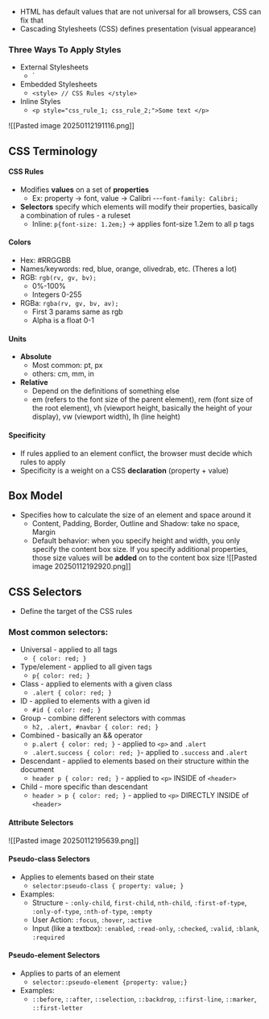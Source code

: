 - HTML has default values that are not universal for all browsers, CSS can fix that
- Cascading Stylesheets (CSS) defines presentation (visual appearance)

### Three Ways To Apply Styles
- External Stylesheets
	- `<link rel="stylesheet" href="/css/styles.css" />
- Embedded Stylesheets
	- `<style> // CSS Rules </style>`
- Inline Styles
	- `<p style="css_rule_1; css_rule_2;">Some text </p>`

![[Pasted image 20250112191116.png]]

## CSS Terminology

#### CSS Rules
- Modifies **values** on a set of **properties**
	- Ex: property → font, value → Calibri ---`font-family: Calibri;`
- **Selectors** specify which elements will modify their properties, basically a combination of rules - a ruleset
	- Inline: `p{font-size: 1.2em;}` → applies font-size 1.2em to all p tags
#### Colors
- Hex: \#RRGGBB
- Names/keywords: red, blue, orange, olivedrab, etc. (Theres a lot)
- RGB: `rgb(rv, gv, bv);`
	- 0%-100%
	- Integers 0-255
- RGBa: `rgba(rv, gv, bv, av);`
	- First 3 params same as rgb
	- Alpha is a float 0-1
#### Units
- **Absolute**
	- Most common: pt, px
	- others: cm, mm, in
- **Relative**
	- Depend on the definitions of something else
	- em (refers to the font size of the parent element), rem (font size of the root element), vh (viewport height, basically the height of your display), vw (viewport width), lh (line height)
#### Specificity
- If rules applied to an element conflict, the browser must decide which rules to apply
- Specificity is a weight on a CSS **declaration** (property + value)

## Box Model
- Specifies how to calculate the size of an element and space around it
	- Content, Padding, Border, Outline and Shadow: take no space, Margin
	- Default behavior: when you specify height and width, you only specify the content box size. If you specify additional properties, those size values will be **added** on to the content box size
![[Pasted image 20250112192920.png]]

## CSS Selectors
- Define the target of the CSS rules
### Most common selectors:
- Universal - applied to all tags
	- `{ color: red; }`
- Type/element - applied to all given tags
	- `p{ color: red; }`
- Class - applied to elements with a given class
	- `.alert { color: red; }`
- ID - applied to elements with a given id
	- `#id { color: red; }`
- Group - combine different selectors with commas
	- `h2, .alert, #navbar { color: red; }`
- Combined - basically an && operator
	- `p.alert { color: red; }` - applied to `<p>` and `.alert`
	- `.alert.success { color: red; }`- applied to `.success` and `.alert`
- Descendant - applied to elements based on their structure within the document
	- `header p { color: red; }` - applied to `<p>` INSIDE of `<header>`
- Child - more specific than descendant
	- `header > p { color: red; }` - applied to `<p>` DIRECTLY INSIDE of `<header>`
#### Attribute Selectors
![[Pasted image 20250112195639.png]]
#### Pseudo-class Selectors
- Applies to elements based on their state
	- `selector:pseudo-class { property: value; }`
- Examples: 
	- Structure - `:only-child`, `first-child`, `nth-child`, `:first-of-type`, `:only-of-type`, `:nth-of-type`, `:empty` 
	-  User Action: `:focus`, `:hover`, `:active`
	- Input (like a textbox): `:enabled`, `:read-only`, `:checked`, `:valid`, `:blank`, `:required`
#### Pseudo-element Selectors
- Applies to parts of an element
	- `selector::pseudo-element {property: value;}`
- Examples:
	- `::before`, `::after`, `::selection`, `::backdrop`, `::first-line`, `::marker`, `::first-letter`